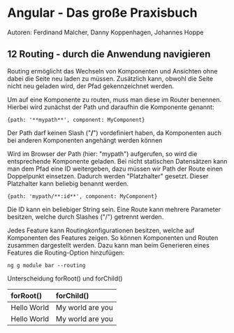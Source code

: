 # Angular - Das große Praxisbuch

Autoren: Ferdinand Malcher, Danny Koppenhagen, Johannes Hoppe

## 12 Routing - durch die Anwendung navigieren

Routing ermöglicht das Wechseln von Komponenten und Ansichten ohne dabei die Seite neu laden zu müssen. Zusätzlich kann, obwohl die Seite nicht neu geladen wird, der Pfad gekennzeichnet werden.

Um auf eine Komponente zu routen, muss man diese im Router benennen. Hierbei wird zunächst der Path und daraufhin die Komponente genannt:

```angular
{path: '**mypath**', component: MyComponent}
```

Der Path darf keinen Slash ("**/**") vordefiniert haben, da Komponenten auch bei anderen Komponenten angehängt werden können

Wird im Browser der Path (hier: "mypath") aufgerufen, so wird die entsprechende Komponente geladen.
Bei nicht statischen Datensätzen kann man dem Pfad eine ID weitergeben, dazu müssen wir Path der Route einen Doppelpunkt einsetzen. Dadurch werden "Platzhalter" gesetzt. Dieser Platzhalter kann beliebig benannt werden.

```angular
{path: 'mypath/**:id**', component: MyComponent}
```

Die ID kann ein beliebiger String sein. Eine Route kann mehrere Parameter besitzen, welche durch Slashes ("/") getrennt werden.

Jedes Feature kann Routingkonfigurationen besitzen, welche auf Komponenten des Features zeigen. So können Komponenten und Routen zusammen dargestellt werden. Dazu kann man beim Generieren eines Features die Routing-Option hinzufügen:

```console
ng g module bar --routing
```

Unterscheidung forRoot() und forChild()

| forRoot()     | forChild()      |
| :---          | :---            |
| Hello World   | My world are you|
| Hello World   | My world are you|
